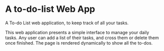 # A to-do-list Web App 
A To-do List web application, to keep track of all your tasks.

This web application presents a simple interface to manage your daily tasks. Any user can add a list of their tasks, and cross them or delete them once finished. The page is rendered dynamically to show all the to-dos.


